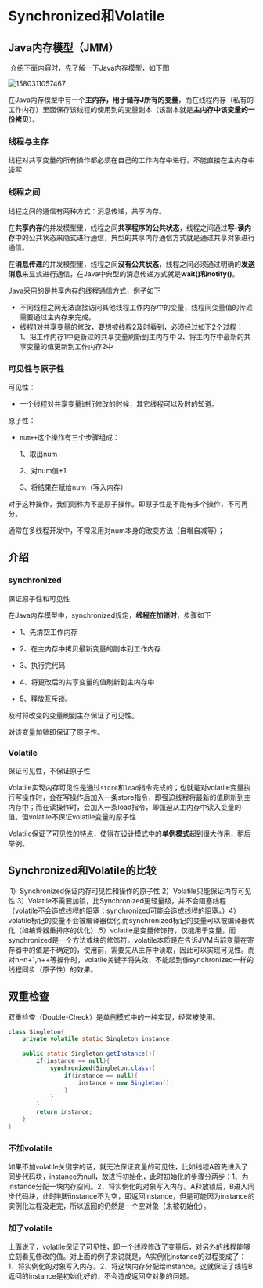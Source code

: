 # Synchronized和Volatile

## Java内存模型（JMM）

​		介绍下面内容时，先了解一下Java内存模型，如下图

![1580311057467](http://img.fosuchao.com/1580311057467.png)

​		在Java内存模型中有一个**主内存，用于储存J所有的变量**，而在线程内存（私有的工作内存）里面保存该线程的使用到的变量副本（该副本就是**主内存中该变量的一份拷贝**）。

### 线程与主存

线程对共享变量的所有操作都必须在自己的工作内存中进行，不能直接在主内存中读写

### 线程之间

线程之间的通信有两种方式：消息传递，共享内存。

在**共享内存**的并发模型里，线程之间**共享程序的公共状态**，线程之间通过**写-读内存**中的公共状态来隐式进行通信，典型的共享内存通信方式就是通过共享对象进行通信。

在**消息传递**的并发模型里，线程之间**没有公共状态**，线程之间必须通过明确的**发送消息**来显式进行通信，在Java中典型的消息传递方式就是**wait()和notify()**。

Java采用的是共享内存的线程通信方式，例子如下

- 不同线程之间无法直接访问其他线程工作内存中的变量，线程间变量值的传递需要通过主内存来完成。
- 线程1对共享变量的修改，要想被线程2及时看到，必须经过如下2个过程：
    1、把工作内存1中更新过的共享变量刷新到主内存中
    2、将主内存中最新的共享变量的值更新到工作内存2中

### 可见性与原子性

可见性：

- 一个线程对共享变量进行修改的时候，其它线程可以及时的知道。

原子性：

- `num++`这个操作有三个步骤组成：

  1、取出num

  2、对num值+1

  3、将结果在赋给num（写入内存）

对于这种操作，我们则称为不是原子操作。即原子性是不能有多个操作，不可再分。

通常在多线程开发中，不常采用对num本身的改变方法（自增自减等）；

## 介绍

### synchronized

保证原子性和可见性

在Java内存模型中，synchronized规定，**线程在加锁时**，步骤如下

- 1、先清空工作内存

- 2、在主内存中拷贝最新变量的副本到工作内存

- 3、执行完代码

- 4、将更改后的共享变量的值刷新到主内存中
- 5、释放互斥锁。

及时将改变的变量刷到主存保证了可见性。

对该变量加锁即保证了原子性。

### Volatile

保证可见性，不保证原子性

​		Volatile实现内存可见性是通过`store`和`load`指令完成的；也就是对volatile变量执行写操作时，会在写操作后加入一条store指令，即强迫线程将最新的值刷新到主内存中；而在读操作时，会加入一条load指令，即强迫从主内存中读入变量的值。但volatile不保证volatile变量的原子性

​		Volatile保证了可见性的特点，使得在设计模式中的**单例模式**起到很大作用，稍后举例。

## Synchronized和Volatile的比较

​    1）Synchronized保证内存可见性和操作的原子性
​    2）Volatile只能保证内存可见性
​    3）Volatile不需要加锁，比Synchronized更轻量级，并不会阻塞线程（volatile不会造成线程的阻塞；synchronized可能会造成线程的阻塞。）
​    4）volatile标记的变量不会被编译器优化,而synchronized标记的变量可以被编译器优化（如编译器重排序的优化）.
​    5）volatile是变量修饰符，仅能用于变量，而synchronized是一个方法或块的修饰符。
​      volatile本质是在告诉JVM当前变量在寄存器中的值是不确定的，使用前，需要先从主存中读取，因此可以实现可见性。而对n=n+1,n++等操作时，volatile关键字将失效，不能起到像synchronized一样的线程同步（原子性）的效果。

## 双重检查

双重检查（Double-Check）是单例模式中的一种实现，经常被使用。

```java
class Singleton{
    private volatile static Singleton instance;
    
    public static Singleton getInstance(){
        if(instance == null){
            synchronized(Singleton.class){
                if(instance == null){
                    instance = new Singleton();
                }
            }
        }
        return instance;
    }
}
```

### 不加volatile

​		如果不加volatile关键字的话，就无法保证变量的可见性，比如线程A首先进入了同步代码块，instance为null，故进行初始化，此时初始化的步骤分两步：1、为instance分配一块内存空间。2、将实例化的对象写入内存。A释放锁后，B进入同步代码块，此时判断instance不为空，即返回instance，但是可能因为instance的实例化过程没走完，所以返回的仍然是一个空对象（未被初始化）。

### 加了volatile

​		上面说了，volatile保证了可见性，即一个线程修改了变量后，对另外的线程能够立刻看见修改的值。对上面的例子来说就是，A实例化instance的过程变成了：1、将实例化的对象写入内存。2、将这块内存分配给instance。这就保证了线程B返回的instance是初始化好的，不会造成返回空对象的问题。

